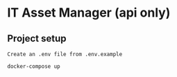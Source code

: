# IT Asset Manager (api only)

## Project setup
```
Create an .env file from .env.example
```
```
docker-compose up
```
